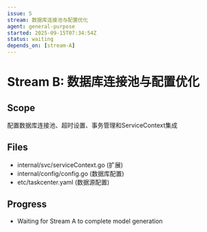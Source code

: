 ```yaml
---
issue: 5
stream: 数据库连接池与配置优化
agent: general-purpose
started: 2025-09-15T07:34:54Z
status: waiting
depends_on: [stream-A]
---
```


# Stream B: 数据库连接池与配置优化

## Scope
配置数据库连接池、超时设置、事务管理和ServiceContext集成

## Files
- internal/svc/serviceContext.go (扩展)
- internal/config/config.go (数据库配置)
- etc/taskcenter.yaml (数据源配置)

## Progress
- Waiting for Stream A to complete model generation